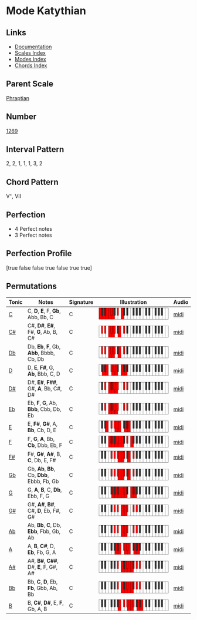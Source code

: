# Mode Katythian

## Links

- [Documentation](index.md)
- [Scales Index](Scales.md)
- [Modes Index](Modes.md)
- [Chords Index](Chords.md)

## Parent Scale

[Phraptian](ScalePhraptian.md)

## Number

[1269](https://ianring.com/musictheory/scales/1269)

## Interval Pattern

2, 2, 1, 1, 1, 3, 2

## Chord Pattern

V⁺, VII

## Perfection

- 4 Perfect notes
- 3 Perfect notes

## Perfection Profile

[true false false true false true true]

## Permutations

| Tonic | Notes | Signature | Illustration | Audio |
|-------|-------|-----------|--------------|-------|
| [C](ModeCNaturalKatythian.md) | C, **D**, **E**, F, **Gb**, Abb, Bb, C | C | ![CNaturalKatythian](ModeCNaturalKatythian.png) | [midi](https://github.com/edipermadi/music/blob/main/docs/ModeCNaturalKatythian.mid?raw=true) |
| [C#](ModeCSharpKatythian.md) | C#, **D#**, **E#**, F#, **G**, Ab, B, C# | C | ![CSharpKatythian](ModeCSharpKatythian.png) | [midi](https://github.com/edipermadi/music/blob/main/docs/ModeCSharpKatythian.mid?raw=true) |
| [Db](ModeDFlatKatythian.md) | Db, **Eb**, **F**, Gb, **Abb**, Bbbb, Cb, Db | C | ![DFlatKatythian](ModeDFlatKatythian.png) | [midi](https://github.com/edipermadi/music/blob/main/docs/ModeDFlatKatythian.mid?raw=true) |
| [D](ModeDNaturalKatythian.md) | D, **E**, **F#**, G, **Ab**, Bbb, C, D | C | ![DNaturalKatythian](ModeDNaturalKatythian.png) | [midi](https://github.com/edipermadi/music/blob/main/docs/ModeDNaturalKatythian.mid?raw=true) |
| [D#](ModeDSharpKatythian.md) | D#, **E#**, **F##**, G#, **A**, Bb, C#, D# | C | ![DSharpKatythian](ModeDSharpKatythian.png) | [midi](https://github.com/edipermadi/music/blob/main/docs/ModeDSharpKatythian.mid?raw=true) |
| [Eb](ModeEFlatKatythian.md) | Eb, **F**, **G**, Ab, **Bbb**, Cbb, Db, Eb | C | ![EFlatKatythian](ModeEFlatKatythian.png) | [midi](https://github.com/edipermadi/music/blob/main/docs/ModeEFlatKatythian.mid?raw=true) |
| [E](ModeENaturalKatythian.md) | E, **F#**, **G#**, A, **Bb**, Cb, D, E | C | ![ENaturalKatythian](ModeENaturalKatythian.png) | [midi](https://github.com/edipermadi/music/blob/main/docs/ModeENaturalKatythian.mid?raw=true) |
| [F](ModeFNaturalKatythian.md) | F, **G**, **A**, Bb, **Cb**, Dbb, Eb, F | C | ![FNaturalKatythian](ModeFNaturalKatythian.png) | [midi](https://github.com/edipermadi/music/blob/main/docs/ModeFNaturalKatythian.mid?raw=true) |
| [F#](ModeFSharpKatythian.md) | F#, **G#**, **A#**, B, **C**, Db, E, F# | C | ![FSharpKatythian](ModeFSharpKatythian.png) | [midi](https://github.com/edipermadi/music/blob/main/docs/ModeFSharpKatythian.mid?raw=true) |
| [Gb](ModeGFlatKatythian.md) | Gb, **Ab**, **Bb**, Cb, **Dbb**, Ebbb, Fb, Gb | C | ![GFlatKatythian](ModeGFlatKatythian.png) | [midi](https://github.com/edipermadi/music/blob/main/docs/ModeGFlatKatythian.mid?raw=true) |
| [G](ModeGNaturalKatythian.md) | G, **A**, **B**, C, **Db**, Ebb, F, G | C | ![GNaturalKatythian](ModeGNaturalKatythian.png) | [midi](https://github.com/edipermadi/music/blob/main/docs/ModeGNaturalKatythian.mid?raw=true) |
| [G#](ModeGSharpKatythian.md) | G#, **A#**, **B#**, C#, **D**, Eb, F#, G# | C | ![GSharpKatythian](ModeGSharpKatythian.png) | [midi](https://github.com/edipermadi/music/blob/main/docs/ModeGSharpKatythian.mid?raw=true) |
| [Ab](ModeAFlatKatythian.md) | Ab, **Bb**, **C**, Db, **Ebb**, Fbb, Gb, Ab | C | ![AFlatKatythian](ModeAFlatKatythian.png) | [midi](https://github.com/edipermadi/music/blob/main/docs/ModeAFlatKatythian.mid?raw=true) |
| [A](ModeANaturalKatythian.md) | A, **B**, **C#**, D, **Eb**, Fb, G, A | C | ![ANaturalKatythian](ModeANaturalKatythian.png) | [midi](https://github.com/edipermadi/music/blob/main/docs/ModeANaturalKatythian.mid?raw=true) |
| [A#](ModeASharpKatythian.md) | A#, **B#**, **C##**, D#, **E**, F, G#, A# | C | ![ASharpKatythian](ModeASharpKatythian.png) | [midi](https://github.com/edipermadi/music/blob/main/docs/ModeASharpKatythian.mid?raw=true) |
| [Bb](ModeBFlatKatythian.md) | Bb, **C**, **D**, Eb, **Fb**, Gbb, Ab, Bb | C | ![BFlatKatythian](ModeBFlatKatythian.png) | [midi](https://github.com/edipermadi/music/blob/main/docs/ModeBFlatKatythian.mid?raw=true) |
| [B](ModeBNaturalKatythian.md) | B, **C#**, **D#**, E, **F**, Gb, A, B | C | ![BNaturalKatythian](ModeBNaturalKatythian.png) | [midi](https://github.com/edipermadi/music/blob/main/docs/ModeBNaturalKatythian.mid?raw=true) |
